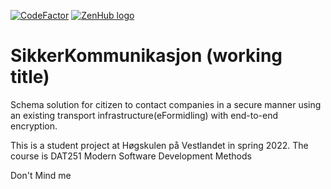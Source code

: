 [![CodeFactor](https://www.codefactor.io/repository/github/jaflaten/sikkerkommunikasjon/badge)](https://www.codefactor.io/repository/github/jaflaten/sikkerkommunikasjon) <a href="https://zenhub.com"><img src="https://dxssrr2j0sq4w.cloudfront.net/3.2.0/img/external/zenhub-badge.png" alt="ZenHub logo"></a>

# SikkerKommunikasjon (working title)
Schema solution for citizen to contact companies in a secure manner using an existing transport infrastructure(eFormidling) with end-to-end encryption.

This is a student project at Høgskulen på Vestlandet in spring 2022. The course is DAT251 Modern Software Development Methods

Don't Mind me